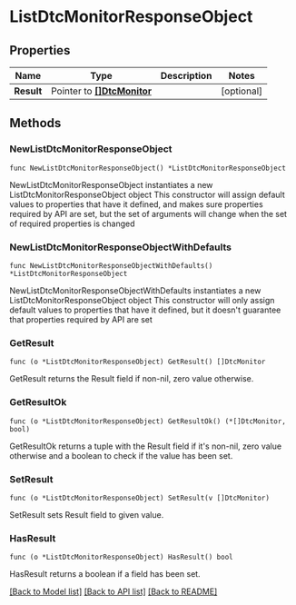 # ListDtcMonitorResponseObject

## Properties

Name | Type | Description | Notes
------------ | ------------- | ------------- | -------------
**Result** | Pointer to [**[]DtcMonitor**](DtcMonitor.md) |  | [optional] 

## Methods

### NewListDtcMonitorResponseObject

`func NewListDtcMonitorResponseObject() *ListDtcMonitorResponseObject`

NewListDtcMonitorResponseObject instantiates a new ListDtcMonitorResponseObject object
This constructor will assign default values to properties that have it defined,
and makes sure properties required by API are set, but the set of arguments
will change when the set of required properties is changed

### NewListDtcMonitorResponseObjectWithDefaults

`func NewListDtcMonitorResponseObjectWithDefaults() *ListDtcMonitorResponseObject`

NewListDtcMonitorResponseObjectWithDefaults instantiates a new ListDtcMonitorResponseObject object
This constructor will only assign default values to properties that have it defined,
but it doesn't guarantee that properties required by API are set

### GetResult

`func (o *ListDtcMonitorResponseObject) GetResult() []DtcMonitor`

GetResult returns the Result field if non-nil, zero value otherwise.

### GetResultOk

`func (o *ListDtcMonitorResponseObject) GetResultOk() (*[]DtcMonitor, bool)`

GetResultOk returns a tuple with the Result field if it's non-nil, zero value otherwise
and a boolean to check if the value has been set.

### SetResult

`func (o *ListDtcMonitorResponseObject) SetResult(v []DtcMonitor)`

SetResult sets Result field to given value.

### HasResult

`func (o *ListDtcMonitorResponseObject) HasResult() bool`

HasResult returns a boolean if a field has been set.


[[Back to Model list]](../README.md#documentation-for-models) [[Back to API list]](../README.md#documentation-for-api-endpoints) [[Back to README]](../README.md)


